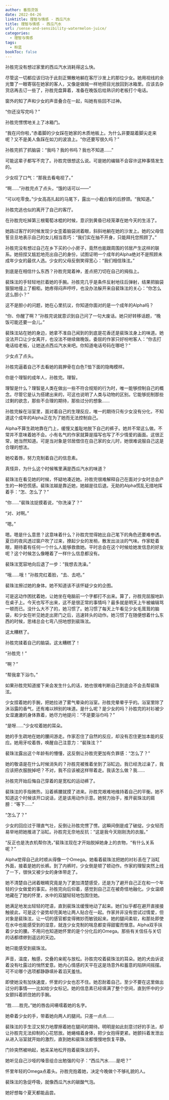 ```yaml
---
author: 番茄烫饭
date: 2022-04-26
linktitle: 理智与情感 - 西瓜汽水
title: 理智与情感 - 西瓜汽水
url: /sense-and-sensibility-watermelon-juice/
categories:
  - 理智与情感
tags:
  - 粉蓝
bookToc: false
---
```


孙胜完没有想过家里的西瓜汽水消耗得这么快。

<!--more-->

尽管这一切都应该归功于此刻正懒散地躺在客厅沙发上的那位少女。她用视线的余光瞥了一眼寄宿在她家的客人，又像是做贼一样地把目光放回到冰箱里。应该去杂货店再去订一些了，孙胜完盘算着，准备在晚饭后给熟识的老板打个电话。

窗外的知了声和少女的声音叠合在一起，叫她有些回不过神。

“你还没写完吗？”

孙胜完愣愣地关上了冰箱门。

“我在问你啦，”赤着脚的少女踩在她家的木质地板上。为什么非要踮着脚尖走来呢？又不是美人鱼踩在如刀的波浪上。“你还要写很久吗？”

孙胜完抓了抓脑袋：“我吗？我的书吗？我也不知道……”

可能这辈子都写不完了。孙胜完很想这么说。可是她的编辑不会容许这种事情发生的。

少女叹了口气：“那我去看电视了。”

“啊……”孙胜完点了点头，“饿的话可以——”

“可以吃零食。”少女高高扎起的马尾下，露出一小截白皙的后脖颈。“我知道。”

孙胜完逃也似的离开了自己的客厅。

在孙胜完吃掉第三根葡萄冰棍的时候，意识到黄昏已经笼罩在她今天的生活了。

她路过客厅的时候发现少女歪着脑袋闭着眼，斜斜地躺在她的沙发上。她的父母信誓旦旦地表示自己的女儿相当乖巧：“我们实在抽不开身，只能拜托您照顾了。”

孙胜完没有想过自己在乡下买的小小房子，竟然也能跟周围的邻居产生这样的联系。她扭捏又尴尬地亮出自己的身份，试图证明一个成年的Alpha绝对不是照顾未成年少女的最优人选。少女的父母反倒笑得宽心：“我们相信珠泫。”

到底是在相信什么东西？孙胜完晃着神，差点把刀切在自己的拇指上。

裴珠泫的手轻轻地拦着她的手腕。孙胜完几乎是条件反射地往后弹射，结果把脑袋狠狠地撞上了橱柜。她疼得闷声哼哼，也没办法躲开来自裴珠泫的关心：“你怎么这么胆小？”

这不是胆小的问题，她在心里抗议，你知道你面对的是一个成年的Alpha吗？

“你、你醒了啊？”孙胜完说就意识到自己问了一句大废话。她只好转移话题，“晚饭可能还要一会儿。”

裴珠泫站在她的身边，她拿不准自己闻到的到底是花香还是裴珠泫身上的味道。她没法开口让少女离开，也没法不继续做晚饭。委屈的作家只好吩咐客人：“你去打电话给老板，让她送点西瓜汽水来吧。你知道电话号码在哪吧？”

少女点了点头。

孙胜完逼着自己不去看她的肩胛骨在白色T恤下面的隐晦模样。

你是个理智的成年人，孙胜完。理智。

理智是什么？理智是人类在做出一些不符合规矩的行为时，唯一能够控制自己的概念。尽管它是认为搭建出来的，可这也说明了人类与动物的区别。它能够扼制那些过剩的欲念，那些不合理的期待，那些过分的想象……

孙胜完躲在浴室里，面对着自己的生理反应，唯一的期待只有少女没有分化，不知道这个成年的Alpha正在为了她而无法控制自己。

Alpha不算生疏地靠在门上，缓慢又羞耻地脱下自己的裤子。她并不常这么做。不常并不意味着她不会。小有名气的作家就算是描写也写了不少情爱的画面。这很正常，她当然知道。可是当对象是邻居借住在自己家的女儿时，她很难说服自己这是合理的想法。

她咬着唇，努力克制着自己的信息素。

真怪异，为什么这个时候嘴里满是西瓜汽水的味道？

裴珠泫在看见她的时候，怀疑地凑近她。孙胜完很难解释自己在面对少女时总会产生的一种恐慌感。裴珠泫越是靠近她，她越是往后退。无助的Alpha慌乱无措地挥着手：“怎、怎么了？”

“你……”裴珠泫捉摸着说，“你洗澡了？”

“对、对啊。”

“嗯。”

嗯。嗯是什么意思？这意味着什么？孙胜完觉得她比自己笔下的角色还要难参透。夏日的夜风透过窗户吹了过来，撩起少女的发梢，散发出淡淡的气味。作家眨着眼，期待着有任何一个什么人能够救救她。平时总会在这个时候给她发信息的好友呢？这个时候怎么像睡着了一样什么信息都没有。

裴珠泫宽容地向后退了一步：“我想去洗澡。”

“哦……哦！”孙胜完红着脸，“去、去吧。”

裴珠泫擦过她的身体。她不知道该不该怀疑少女的企图。

可是这动作困扰着她，让她坐在电脑前一个字都打不出来。算了，孙胜完屈服地趴在桌子上。今天也写不出来，这不是很正常的事情吗？最多就是明天上午被编辑骂一顿而已。没什么大不了的，她习惯了。她习惯了每天上午看见少女毛茸茸的脑袋，和少女在听见她走出房门之后，迅速转头的动作。她习惯了在随便想着什么东西的时候，思绪总会七弯八拐地想到裴珠泫。

这太糟糕了。

孙胜完揉着自己的脑袋。这太糟糕了！

“孙胜完！”

“啊？”

“帮我拿下浴巾。”

如果孙胜完知道接下来会发生什么的话，她也很难判断自己到底会不会去帮裴珠泫。

少女捏着她的手腕，把她拉进了雾气晕染的浴室。孙胜完晕晕乎乎的。浴室里除了沐浴露的香气，还有难以辨别的味道。是什么呢？是少女的吗？孙胜完的衬衫被少女湿漉漉的身体靠着，她尽力地提问：“不是要浴巾吗？”

“是呀……”少女咬着她的耳朵。

她的手生疏地在她的腰间游走。作家忍住了自然的反应，却没有忍住更加本能的反应。她用牙咬着唇，唤醒自己注意力：“裴珠泫？”

裴珠泫露出这个年龄有的懵懂，这反倒让孙胜完更加有负罪感：“怎么了？”

她的敬语是在什么时候消失的？孙胜完被推着坐到了浴缸边。我已经洗过澡了，我应该把衣服脱掉吧？不对，我不应该被这样带着走。我该怎么做？我……

孙胜完开始后悔自己穿着的是宽松的运动裤了。

裴珠泫的手指微热，沿着裤腰就摸了进来。孙胜完艰难地维持着自己的平衡。她不知道这个时候该开口说话，还是该用动作示意。她努力抬手，推开裴珠泫的肩膀：“等下……”

“怎么了？”

少女的回应过于理直气壮，反倒让孙胜完愣了愣。这瞬间倒是成了破绽。少女轻而易举地把她推进了浴缸。孙胜完无奈地反抗：“这是我今天刚刚洗的衣服。”

“反正也是洗衣机帮你洗，”裴珠泫现在才开始脱掉她身上的衣物，“有什么关系呢？”

Alpha觉得自己此时顺从得像一个Omega。她看着裴珠泫把她的衬衫丢在了浴缸外面，接着是她的长裤。到了内裤时，少女倒是顿了顿动作。作家的理智突然上线了一下，很快又被少女的身体带走了。

她不清楚自己闭着眼睛究竟是为了更加清楚感受，还是为了避开自己正在和一个年轻的少女做爱的事实。孙胜完向后仰着，感觉到自己正在被奇怪地融化。少女温顺地藏在了她的怀里，水中的双腿轻轻地包围住她。

她满足地发出轻轻的呓语，直到裴珠泫缓慢地动了起来。她们似乎都在避开直接接触彼此，可是这个姿势却完美地让两人贴合在一起。作家并非没有尝试过情爱，但对象是裴珠泫，让一切的感官都变得微妙而敏锐起来。她的腿间柔软，和那处即使在水中也能感受到的湿意，就连少女克制的喘息都变得甜蜜而惬意。Alpha双手扶着少女的腰。不用问也知道她怀里的是个分化后的Omega。那些有关信任与关切的话都缥缈到遥远的天边。

她只能感受到裴珠泫。

声音，温度，触感，交叠的亲昵与放松。孙胜完咬着裴珠泫的耳朵。她的犬齿诉说着没有吐露过的悄然爱意。她内心情感的天平在这是场意外和蓄意的陷阱间摇摆。可不论哪个选项都静静填补着滔天羞怯。

即使她没有加快速度，怀里的少女也忍不住。她忍耐着自己，至少不要在这里做出过分的事情——比如给少女标记。她的信息素已经填满了整个空间，直到怀中的少女颤抖着抓住她的手腕。

“胜……胜完。”她的唇齿间嗫嚅着她的名字。

她牵着少女的手，带着她向两人的腿间。只差一点点……

裴珠泫的手生涩又努力地摩擦着她在腿间的期待。明明是如此刻意讨好的手法，却让孙胜完无法抑制的心花怒放。她蜷缩着身体，把少女抱得更紧。她颤抖着发泄出从进入浴室就开始的激烈，直到她和裴珠泫都慢慢地恢复平静。

门铃突然被响起，她呆呆地松开抱着裴珠泫的手。

她听见自己沙哑的嗓音组合出勉强的句子：“西瓜汽水……是吧？”

怀里年轻的Omega点着头。孙胜完抱着她，决定今晚做个不够礼貌的人。

裴珠泫的急促呼吸，就像西瓜汽水的碳酸气泡。

她好想每个夏天都能品尝。
